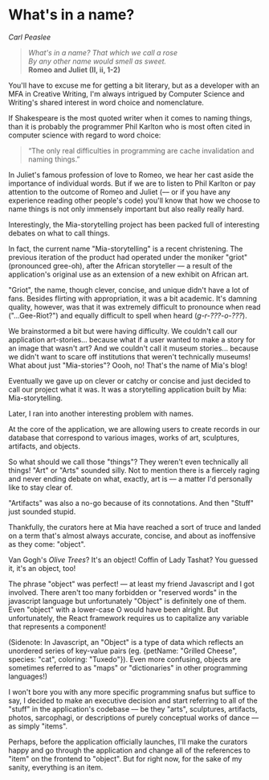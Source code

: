 # What's in a name?

_Carl Peaslee_

>_What's in a name? That which we call a rose  
By any other name would smell as sweet._  
>**Romeo and Juliet (II, ii, 1-2)**

You'll have to excuse me for getting a bit literary, but as a developer with an MFA in Creative Writing, I'm always intrigued by Computer Science and Writing's shared interest in word choice and nomenclature.

If Shakespeare is the most quoted writer when it comes to naming things, than it is probably the programmer Phil Karlton who is most often cited in computer science with regard to word choice:

> “The only real difficulties in programming are cache invalidation and naming things.”

In Juliet's famous profession of love to Romeo, we hear her cast aside the importance of individual words. But if we are to listen to Phil Karlton or pay attention to the outcome of Romeo and Juliet (–– or if you have any experience reading other people's code) you'll know that how we choose to name things is not only immensely important but also really really hard.

Interestingly, the Mia-storytelling project has been packed full of interesting debates on what to call things.

In fact, the current name "Mia-storytelling" is a recent christening. The previous iteration of the product had operated under the moniker "griot" (pronounced gree-oh), after the African storyteller –– a result of the application's original use as an extension of a new exhibit on African art.

"Griot", the name, though clever, concise, and unique didn't have a lot of fans. Besides flirting with appropriation, it was a bit academic. It's damning quality, however, was that it was extremely difficult to pronounce when read ("...Gee-Riot?") and equally difficult to spell when heard (_g-r-???-o-???_).

We brainstormed a bit but were having difficulty. We couldn't call our application art-stories... because what if a user wanted to make a story for an image that wasn't art? And we couldn't call it museum stories... because we didn't want to scare off institutions that weren't technically museums! What about just "Mia-stories"? Oooh, no! That's the name of Mia's blog!

Eventually we gave up on clever or catchy or concise and just decided to call our project what it was. It was a storytelling application built by Mia: Mia-storytelling.

Later, I ran into another interesting problem with names.

At the core of the application, we are allowing users to create records in our database that correspond to various images, works of art, sculptures, artifacts, and objects.

So what should we call those "things"? They weren't even technically all things! "Art" or "Arts" sounded silly. Not to mention there is a fiercely raging and never ending debate on what, exactly, art is –– a matter I'd personally like to stay clear of.

"Artifacts" was also a no-go because of its connotations. And then "Stuff" just sounded stupid.

Thankfully, the curators here at Mia have reached a sort of truce and landed on a term that's almost always accurate, concise, and about as inoffensive as they come: "object".

Van Gogh's _Olive Trees_? It's an object! Coffin of Lady Tashat? You guessed it, it's an object, too!

The phrase "object" was perfect! –– at least my friend Javascript and I got involved. There aren't too many forbidden or "reserved words" in the javascript language but unfortunately "Object" is definitely one of them. Even "object" with a lower-case O would have been alright. But unfortunately, the React framework requires us to capitalize any variable that represents a component!

(Sidenote: In Javascript, an "Object" is a type of data which reflects an unordered series of key-value pairs (eg. {petName: "Grilled Cheese", species: "cat", coloring: "Tuxedo"}). Even more confusing, objects are sometimes referred to as "maps" or "dictionaries" in other programming languages!)  

I won't bore you with any more specific programming snafus but suffice to say, I decided to make an executive decision and start referring to all of the "stuff" in the application's codebase –– be they "arts", sculptures, artifacts, photos, sarcophagi, or descriptions of purely conceptual works of dance ––  as simply "items".

Perhaps, before the application officially launches, I'll make the curators happy and go through the application and change all of the references to "item" on the frontend to "object". But for right now, for the sake of my sanity, everything is an item.
